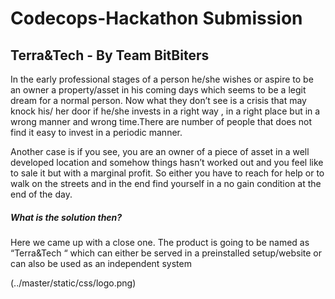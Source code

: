 # Codecops-Hackathon Submission
## Terra&Tech - By Team BitBiters

 In the early professional stages of a person he/she wishes or aspire to be an owner a property/asset in his coming days which seems to be a legit dream for a normal person. Now what they don’t see is a crisis that may knock his/ her door if he/she invests in a right way , in a right place but in a wrong manner and wrong time.There are number of people that does not find it easy to invest in a periodic manner. 
 
 Another case is if you see, you are an owner of a piece of asset in a well developed location and somehow things hasn’t worked out and you feel like to sale it but with a marginal profit. So either you have to reach for help or to walk on the streets and in the end find yourself in a no gain condition at the end of the day. 
 
##### What is the solution then?
 Here we came up with a close one. The product is going to be named as “Terra&Tech “ which can either be served in a preinstalled setup/website or can also be used as an independent system 
 
 
 (../master/static/css/logo.png)
